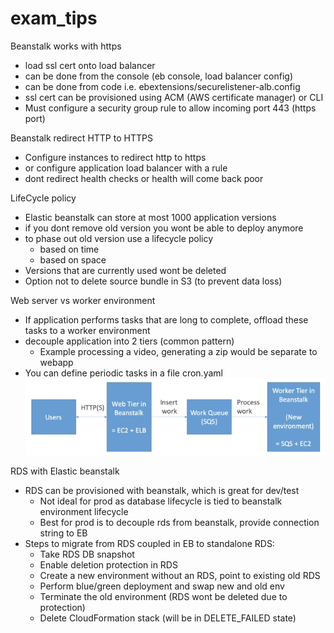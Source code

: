 # exam_tips

Beanstalk works with https
* load ssl cert onto load balancer
* can be done from the console (eb console, load balancer config)
* can be done from code i.e. ebextensions/securelistener-alb.config
* ssl cert can be provisioned using ACM (AWS certificate manager) or CLI
* Must configure a security group rule to allow incoming port 443 (https port)

Beanstalk redirect HTTP to HTTPS
* Configure instances to redirect http to https
* or configure application load balancer with a rule
* dont redirect health checks or health will come back poor

LifeCycle policy
* Elastic beanstalk can store at most 1000 application versions
* if you dont remove old version you wont be able to deploy anymore
* to phase out old version use a lifecycle policy
  * based on time
  * based on space
* Versions that are currently used wont be deleted
* Option not to delete source bundle in S3 (to prevent data loss)

Web server vs worker environment
* If application performs tasks that are long to complete, offload these tasks to a worker environment
* decouple application into 2 tiers (common pattern)
  * Example processing a video, generating a zip would be separate to webapp
* You can define periodic tasks in a file cron.yaml
![webserver_vs_worker](webserver_vs_worker.png)

RDS with Elastic beanstalk
* RDS can be provisioned with beanstalk, which is great for dev/test
  * Not ideal for prod as database lifecycle is tied to beanstalk environment lifecycle
  * Best for prod is to decouple rds from beanstalk, provide connection string to EB
* Steps to migrate from RDS coupled in EB to standalone RDS:
  * Take RDS DB snapshot
  * Enable deletion protection in RDS
  * Create a new environment without an RDS, point to existing old RDS
  * Perform blue/green deployment and swap new and old env
  * Terminate the old environment (RDS wont be deleted due to protection)
  * Delete CloudFormation stack (will be in DELETE_FAILED state)


